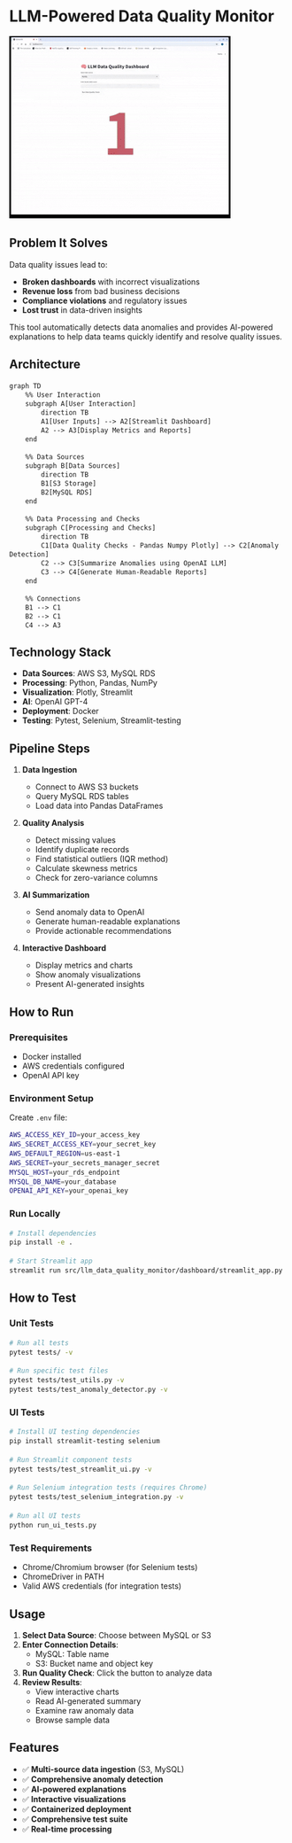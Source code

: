 # LLM-Powered Data Quality Monitor

![Preview](images/streamlit-streamlit_app.gif)

## Problem It Solves

Data quality issues lead to:

- **Broken dashboards** with incorrect visualizations
- **Revenue loss** from bad business decisions
- **Compliance violations** and regulatory issues
- **Lost trust** in data-driven insights

This tool automatically detects data anomalies and provides AI-powered explanations to help data teams quickly identify and resolve quality issues.

## Architecture

```mermaid
graph TD
    %% User Interaction
    subgraph A[User Interaction]
        direction TB
        A1[User Inputs] --> A2[Streamlit Dashboard]
        A2 --> A3[Display Metrics and Reports]
    end

    %% Data Sources
    subgraph B[Data Sources]
        direction TB
        B1[S3 Storage]
        B2[MySQL RDS]
    end

    %% Data Processing and Checks
    subgraph C[Processing and Checks]
        direction TB
        C1[Data Quality Checks - Pandas Numpy Plotly] --> C2[Anomaly Detection]
        C2 --> C3[Summarize Anomalies using OpenAI LLM]
        C3 --> C4[Generate Human-Readable Reports]
    end

    %% Connections
    B1 --> C1
    B2 --> C1
    C4 --> A3
```

## Technology Stack

- **Data Sources**: AWS S3, MySQL RDS
- **Processing**: Python, Pandas, NumPy
- **Visualization**: Plotly, Streamlit
- **AI**: OpenAI GPT-4
- **Deployment**: Docker
- **Testing**: Pytest, Selenium, Streamlit-testing

## Pipeline Steps

1. **Data Ingestion**
   - Connect to AWS S3 buckets
   - Query MySQL RDS tables
   - Load data into Pandas DataFrames

2. **Quality Analysis**
   - Detect missing values
   - Identify duplicate records
   - Find statistical outliers (IQR method)
   - Calculate skewness metrics
   - Check for zero-variance columns

3. **AI Summarization**
   - Send anomaly data to OpenAI
   - Generate human-readable explanations
   - Provide actionable recommendations

4. **Interactive Dashboard**
   - Display metrics and charts
   - Show anomaly visualizations
   - Present AI-generated insights

## How to Run

### Prerequisites

- Docker installed
- AWS credentials configured
- OpenAI API key

### Environment Setup

Create `.env` file:

```bash
AWS_ACCESS_KEY_ID=your_access_key
AWS_SECRET_ACCESS_KEY=your_secret_key
AWS_DEFAULT_REGION=us-east-1
AWS_SECRET=your_secrets_manager_secret
MYSQL_HOST=your_rds_endpoint
MYSQL_DB_NAME=your_database
OPENAI_API_KEY=your_openai_key
```

### Run Locally

```bash
# Install dependencies
pip install -e .

# Start Streamlit app
streamlit run src/llm_data_quality_monitor/dashboard/streamlit_app.py
```

## How to Test

### Unit Tests

```bash
# Run all tests
pytest tests/ -v

# Run specific test files
pytest tests/test_utils.py -v
pytest tests/test_anomaly_detector.py -v
```

### UI Tests

```bash
# Install UI testing dependencies
pip install streamlit-testing selenium

# Run Streamlit component tests
pytest tests/test_streamlit_ui.py -v

# Run Selenium integration tests (requires Chrome)
pytest tests/test_selenium_integration.py -v

# Run all UI tests
python run_ui_tests.py
```

### Test Requirements

- Chrome/Chromium browser (for Selenium tests)
- ChromeDriver in PATH
- Valid AWS credentials (for integration tests)

## Usage

1. **Select Data Source**: Choose between MySQL or S3
2. **Enter Connection Details**: 
   - MySQL: Table name
   - S3: Bucket name and object key
3. **Run Quality Check**: Click the button to analyze data
4. **Review Results**:
   - View interactive charts
   - Read AI-generated summary
   - Examine raw anomaly data
   - Browse sample data

## Features

- ✅ **Multi-source data ingestion** (S3, MySQL)
- ✅ **Comprehensive anomaly detection**
- ✅ **AI-powered explanations**
- ✅ **Interactive visualizations**
- ✅ **Containerized deployment**
- ✅ **Comprehensive test suite**
- ✅ **Real-time processing**
